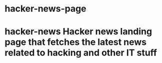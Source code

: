 # hacker-news-page
# hacker-news  Hacker news landing page that fetches the latest news related to hacking and other IT stuff
